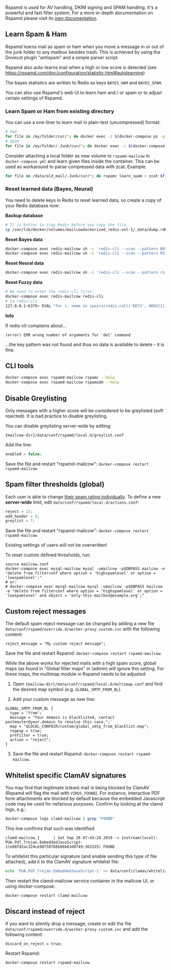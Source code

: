 Rspamd is used for AV handling, DKIM signing and SPAM handling. It's a powerful and fast filter system. For a more in-depth documentation on Rspamd please visit its [own documentation](https://rspamd.com/doc/index.html).

## Learn Spam & Ham

Rspamd learns mail as spam or ham when you move a message in or out of the junk folder to any mailbox besides trash.
This is achieved by using the Dovecot plugin "antispam" and a simple parser script.

Rspamd also auto-learns mail when a high or low score is detected (see https://rspamd.com/doc/configuration/statistic.html#autolearning)

The bayes statistics are written to Redis as keys `BAYES_HAM` and `BAYES_SPAM`.

You can also use Rspamd's web UI to learn ham and / or spam or to adjust certain settings of Rspamd.

### Learn Spam or Ham from existing directory

You can use a one-liner to learn mail in plain-text (uncompressed) format:

```bash
# Ham
for file in /my/folder/cur/*; do docker exec -i $(docker-compose ps -q rspamd-mailcow) rspamc learn_ham < $file; done
# Spam
for file in /my/folder/.Junk/cur/*; do docker exec -i $(docker-compose ps -q rspamd-mailcow) rspamc learn_spam < $file; done
```

Consider attaching a local folder as new volume to `rspamd-mailcow` in `docker-compose.yml` and learn given files inside the container. This can be used as workaround to parse compressed data with zcat. Example:

```bash
for file in /data/old_mail/.Junk/cur/*; do rspamc learn_spam < zcat $file; done
```

### Reset learned data (Bayes, Neural)

You need to delete keys in Redis to reset learned data, so create a copy of your Redis database now:

**Backup database**

```bash
# It is better to stop Redis before you copy the file.
cp /var/lib/docker/volumes/mailcowdockerized_redis-vol-1/_data/dump.rdb /root/
```

**Reset Bayes data**

```bash
docker-compose exec redis-mailcow sh -c 'redis-cli --scan --pattern BAYES_* | xargs redis-cli del'
docker-compose exec redis-mailcow sh -c 'redis-cli --scan --pattern RS* | xargs redis-cli del'
```

**Reset Neural data**

```bash
docker-compose exec redis-mailcow sh -c 'redis-cli --scan --pattern rn_* | xargs redis-cli del'
```

**Reset Fuzzy data**

```bash
# We need to enter the redis-cli first:
docker-compose exec redis-mailcow redis-cli
# In redis-cli:
127.0.0.1:6379> EVAL "for i, name in ipairs(redis.call('KEYS', ARGV[1])) do redis.call('DEL', name); end" 0 fuzzy*
```

**Info**

If redis-cli complains about...

```text
(error) ERR wrong number of arguments for 'del' command
```

...the key pattern was not found and thus no data is available to delete - it is fine.


## CLI tools

```bash
docker-compose exec rspamd-mailcow rspamc --help
docker-compose exec rspamd-mailcow rspamadm --help
```

## Disable Greylisting

Only messages with a higher score will be considered to be greylisted (soft rejected). It is bad practice to disable greylisting.

You can disable greylisting server-wide by editing:

`{mailcow-dir}/data/conf/rspamd/local.d/greylist.conf`

Add the line:

```cpp
enabled = false;
```

Save the file and restart "rspamd-mailcow": `docker-compose restart rspamd-mailcow`

## Spam filter thresholds (global)

Each user is able to change [their spam rating individually](https://mailcow.github.io/mailcow-dockerized-docs/u_e-mailcow_ui-spamfilter/). To define a new **server-wide** limit, edit `data/conf/rspamd/local.d/actions.conf`:

```cpp
reject = 15;
add_header = 8;
greylist = 7;
```

Save the file and restart "rspamd-mailcow": `docker-compose restart rspamd-mailcow`

Existing settings of users will not be overwritten!

To reset custom defined thresholds, run:

```
source mailcow.conf
docker-compose exec mysql-mailcow mysql -umailcow -p$DBPASS mailcow -e "delete from filterconf where option = 'highspamlevel' or option = 'lowspamlevel';"
# or:
# docker-compose exec mysql-mailcow mysql -umailcow -p$DBPASS mailcow -e "delete from filterconf where option = 'highspamlevel' or option = 'lowspamlevel' and object = 'only-this-mailbox@example.org';"
```

## Custom reject messages

The default spam reject message can be changed by adding a new file `data/conf/rspamd/override.d/worker-proxy.custom.inc` with the following content:

```
reject_message = "My custom reject message";
```

Save the file and restart Rspamd: `docker-compose restart rspamd-mailcow`.

While the above works for rejected mails with a high spam score, global maps (as found in "Global filter maps" in /admin) will ignore this setting. For these maps, the multimap module in Rspamd needs to be adjusted:

1. Open `{mailcow-dir}/data/conf/rspamd/local.d/multimap.conf` and find the desired map symbol (e.g. `GLOBAL_SMTP_FROM_BL`).

2. Add your custom message as new line:

```
GLOBAL_SMTP_FROM_BL {
  type = "from";
  message = "Your domain is blacklisted, contact postmaster@your.domain to resolve this case.";`
  map = "$LOCAL_CONFDIR/custom/global_smtp_from_blacklist.map";
  regexp = true;
  prefilter = true;
  action = "reject";
}
```

3. Save the file and restart Rspamd: `docker-compose restart rspamd-mailcow`.

## Whitelist specific ClamAV signatures

You may find that legitimate (clean) mail is being blocked by ClamAV (Rspamd will flag the mail with `VIRUS_FOUND`). For instance, interactive PDF form attachments are blocked by default because the embedded Javascript code may be used for nefarious purposes. Confirm by looking at the clamd logs, e.g.:

```bash
docker-compose logs clamd-mailcow | grep "FOUND"
```

This line confirms that such was identified:

```text
clamd-mailcow_1      | Sat Sep 28 07:43:24 2019 -> instream(local): PUA.Pdf.Trojan.EmbeddedJavaScript-1(e887d2ac324ce90750768b86b63d0749:363325) FOUND
```

To whitelist this particular signature (and enable sending this type of file attached), add it to the ClamAV signature whitelist file:

```bash
echo 'PUA.Pdf.Trojan.EmbeddedJavaScript-1' >> data/conf/clamav/whitelist.ign2
```

Then restart the clamd-mailcow service container in the mailcow UI, or using docker-compose:

```bash
docker-compose restart clamd-mailcow
```

## Discard instead of reject

If you want to silently drop a message, create or edit the file `data/conf/rspamd/override.d/worker-proxy.custom.inc` and add the following content:

```
discard_on_reject = true;
```

Restart Rspamd:

```bash
docker-compose restart rspamd-mailcow
```

